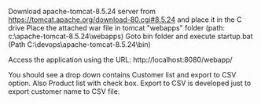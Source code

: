 Download apache-tomcat-8.5.24 server from https://tomcat.apache.org/download-80.cgi#8.5.24 and place it in the C drive
Place the attached war file in tomcat "webapps" folder (path: c:\apache-tomcat-8.5.24\webapps)
Goto bin folder and execute startup.bat (Path C:\devops\apache-tomcat-8.5.24\bin)

Access the application using the URL: http://localhost:8080/webapp/

You should see a drop down contains Customer list and export to CSV option.
Also Product list with check box.
Export to CSV is developed just to export customer name to CSV file.
